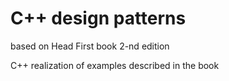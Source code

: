 # C++ design patterns
based on Head First book 2-nd edition

C++ realization of examples described in the book
